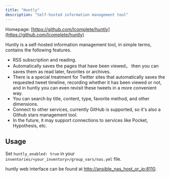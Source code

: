 ```yaml
---
title: "Huntly"
description: "Self-hosted information management tool"
---
```



Homepage: [https://github.com/lcomplete/huntly](https://github.com/lcomplete/huntly)

Huntly is a self-hosted information management tool, in simple terms, contains the following features.

- RSS subscription and reading.
- Automatically saves the pages that have been viewed， then you can saves them as read later, favorites or archives.
- There is a special treatment for Twitter sites that automatically saves the requested tweet timeline, recording whether it has been viewed or not, and in huntly you can even revisit these tweets in a more convenient way.
- You can search by title, content, type, favorite method, and other dimensions.
- Connect to other services, currently GitHub is supported, so it's also a Github stars management tool.
- In the future, it may support connections to services like Pocket, Hypothesis, etc.

## Usage

Set `huntly_enabled: true` in your `inventories/<your_inventory>/group_vars/nas.yml` file.

huntly web interface can be found at [http://ansible_nas_host_or_ip:8110](http://ansible_nas_host_or_ip:8110).
